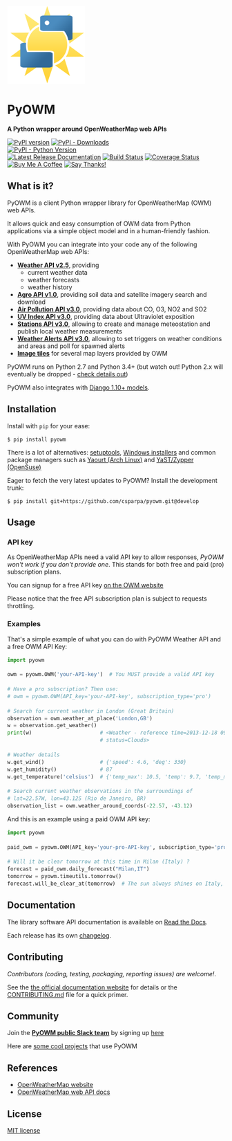 [![logo](logos/180x180.png)](https://github.com/csparpa)

#  PyOWM  
**A Python wrapper around OpenWeatherMap web APIs**

[![PyPI version](https://badge.fury.io/py/pyowm.svg)](https://badge.fury.io/py/pyowm)
[![PyPI - Downloads](https://img.shields.io/pypi/dm/pyowm.svg)](https://img.shields.io/pypi/dm/pyowm.svg)
<br>
[![PyPI - Python Version](https://img.shields.io/pypi/pyversions/pyowm.svg)](https://img.shields.io/pypi/pyversions/pyowm.svg)
<br>
[![Latest Release Documentation](https://readthedocs.org/projects/pyowm/badge/?version=latest)](https://pyowm.readthedocs.io/en/latest/)
[![Build Status](https://travis-ci.org/csparpa/pyowm.png?branch=master)](https://travis-ci.org/csparpa/pyowm)
[![Coverage Status](https://coveralls.io/repos/github/csparpa/pyowm/badge.svg?branch=master)](https://coveralls.io/github/csparpa/pyowm?branch=master)
<br>
<a href="https://www.buymeacoffee.com/LmAl1n9" target="_blank"><img src="https://www.buymeacoffee.com/assets/img/custom_images/black_img.png" alt="Buy Me A Coffee" style="height: auto !important;width: auto !important;" ></a>
[![Say Thanks!](https://img.shields.io/badge/Say%20Thanks-!-1EAEDB.svg)](https://saythanks.io/to/csparpa)

##  What is it?
PyOWM is a client Python wrapper library for OpenWeatherMap (OWM) web APIs.

It allows quick and easy consumption of OWM data from Python applications via a simple object model and in a human-friendly fashion.

With PyOWM you can integrate into your code any of the following OpenWeatherMap web APIs:

 - **[Weather API v2.5](https://pyowm.readthedocs.io/en/latest/usage-examples-v2/weather-api-usage-examples.html)**, providing
    - current weather data
    - weather forecasts
    - weather history
 - **[Agro API v1.0](https://pyowm.readthedocs.io/en/latest/usage-examples-v2/agro-api-usage-examples.html)**, providing soil data and satellite imagery search and download
 - **[Air Pollution API v3.0](https://pyowm.readthedocs.io/en/latest/usage-examples-v2/air-pollution-api-usage-examples.html)**, providing data about CO, O3, NO2 and SO2
 - **[UV Index API v3.0](https://pyowm.readthedocs.io/en/latest/usage-examples-v2/uv-api-usage-examples.html)**, providing data about Ultraviolet exposition
 - **[Stations API v3.0](https://pyowm.readthedocs.io/en/latest/usage-examples-v2/stations-api-usage-examples.html)**, allowing to create and manage meteostation and publish local weather measurements
 - **[Weather Alerts API v3.0](https://pyowm.readthedocs.io/en/latest/usage-examples-v2/alerts-api-usage-examples.html)**, allowing to set triggers on weather conditions and areas and poll for spawned alerts
 - **[Image tiles](https://pyowm.readthedocs.io/en/latest/usage-examples-v2/map-tiles-client-examples.html)** for several map layers provided by OWM

PyOWM runs on Python 2.7 and Python 3.4+ (but watch out! Python 2.x will eventually be dropped - [check details out](https://github.com/csparpa/pyowm/wiki/Timeline-for-dropping-Python-2.x-support))

PyOWM also integrates with [Django 1.10+ models](https://github.com/csparpa/pyowm/wiki/Django-support).


##  Installation

Install with `pip` for your ease:

```shell
$ pip install pyowm
```

There is a lot of alternatives: [setuptools](https://github.com/csparpa/pyowm/wiki/Install#install-from-source-with-setuptools), 
[Windows installers](https://github.com/csparpa/pyowm/wiki/Install#windows-exe) and common package managers such as
[Yaourt (Arch Linux)](https://github.com/csparpa/pyowm/wiki/Install#on-archlinux-with-yaourt) and [YaST/Zypper (OpenSuse)](https://github.com/csparpa/pyowm/wiki/Install#on-opensuse-with-yastzypper)

Eager to fetch the very latest updates to PyOWM? Install the development trunk:

```shell
$ pip install git+https://github.com/csparpa/pyowm.git@develop
```



##  Usage

### API key

As OpenWeatherMap APIs need a valid API key to allow responses,
*PyOWM won't work if you don't provide one*. This stands for both free and paid (pro) subscription plans.

You can signup for a free API key [on the OWM website](https://home.openweathermap.org/users/sign_up)

Please notice that the free API subscription plan is subject to requests throttling.

### Examples

That's a simple example of what you can do with PyOWM Weather API and a free OWM API Key:

```python
import pyowm

owm = pyowm.OWM('your-API-key')  # You MUST provide a valid API key

# Have a pro subscription? Then use:
# owm = pyowm.OWM(API_key='your-API-key', subscription_type='pro')

# Search for current weather in London (Great Britain)
observation = owm.weather_at_place('London,GB')
w = observation.get_weather()
print(w)                      # <Weather - reference time=2013-12-18 09:20,
                              # status=Clouds>

# Weather details
w.get_wind()                  # {'speed': 4.6, 'deg': 330}
w.get_humidity()              # 87
w.get_temperature('celsius')  # {'temp_max': 10.5, 'temp': 9.7, 'temp_min': 9.0}

# Search current weather observations in the surroundings of
# lat=22.57W, lon=43.12S (Rio de Janeiro, BR)
observation_list = owm.weather_around_coords(-22.57, -43.12)
```

And this is an example using a paid OWM API key:

```python
import pyowm

paid_owm = pyowm.OWM(API_key='your-pro-API-key', subscription_type='pro')

# Will it be clear tomorrow at this time in Milan (Italy) ?
forecast = paid_owm.daily_forecast("Milan,IT")
tomorrow = pyowm.timeutils.tomorrow()
forecast.will_be_clear_at(tomorrow)  # The sun always shines on Italy, right? ;)
```

## Documentation
The library software API documentation is available on [Read the Docs](https://pyowm.readthedocs.io/en/latest/).

Each release has its own [changelog](https://github.com/csparpa/pyowm/wiki/Changelog).


## Contributing

_Contributors (coding, testing, packaging, reporting issues) are welcome!_.

See the [the official documentation website](https://pyowm.readthedocs.io/) for details or the [CONTRIBUTING.md](https://github.com/csparpa/pyowm/blob/master/CONTRIBUTING.md) file for a quick primer.


## Community
Join the **[PyOWM public Slack team](https://pyowm.slack.com)** by signing up [here](http://pyowm-slackin.herokuapp.com/)

Here are [some cool projects](https://github.com/csparpa/pyowm/wiki/Projects-using-PyOWM) that use PyOWM

## References
* [OpenWeatherMap website](http://openweathermap.org/)
* [OpenWeatherMap web API docs](http://openweathermap.org/api)


## License
[MIT license](https://github.com/csparpa/pyowm/blob/master/LICENSE)
